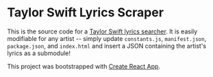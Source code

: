 # Taylor Swift Lyrics Scraper

This is the source code for a [Taylor Swift lyrics searcher](https://shaynak.github.io/taylor-swift). It is easily modifiable for any artist -- simply update `constants.js`, `manifest.json`, `package.json`, and `index.html` and insert a JSON containing the artist's lyrics as a submodule!

This project was bootstrapped with [Create React App](https://github.com/facebook/create-react-app).

